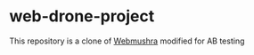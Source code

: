 # web-drone-project
This repository is a clone of [Webmushra](https://github.com/audiolabs/webMUSHRA) modified for AB testing 
